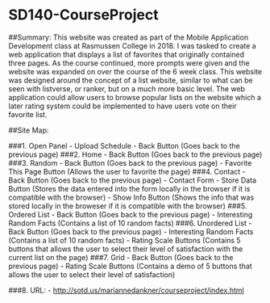 # SD140-CourseProject
##Summary:
This website was created as part of the Mobile Application Development class at Rasmussen College in 2018. I was tasked to create a web
application that displays a list of favorites that originally contained three pages. As the course continued, more prompts were given
and the website was expanded on over the course of the 6 week class. This website was designed around the concept of a list website, 
similar to what can be seen with listverse, or ranker, but on a much more basic level. The web application could allow users to browse
popular lists on the website which a later rating system could be implemented to have users vote on their favorite list.

##Site Map:

###1. Open Panel
      - Upload Schedule
      - Back Button (Goes back to the previous page)
###2. Home
      - Back Button (Goes back to the previous page)
###3. Random
      - Back Button (Goes back to the previous page)
      - Favorite This Page Button (Allows the user to favorite the page)
###4. Contact
      - Back Button (Goes back to the previous page)
      - Contact Form
        - Store Data Button (Stores the data entered into the form locally in the browser if it is compatible with the browser)
        - Show Info Button (Shows the info that was stored locally in the broweser if it is compatible with the browser)
###5. Ordered List
      - Back Button (Goes back to the previous page)
      - Interesting Random Facts (Contains a list of 10 random facts)
###6. Unordered List
      - Back Button (Goes back to the previous page)
      - Interesting Random Facts (Contains a list of 10 random facts)
      - Rating Scale Buttons (Contains 5 buttons that allows the user to select their level of satisfaction with the current list on the page)
###7. Grid
      - Back Button (Goes back to the previous page)
      - Rating Scale Buttons (Contains a demo of 5 buttons that allows the user to select their level of satisfaction)
  
###8. URL:
      - http://sotd.us/mariannedankner/courseproject/index.html

